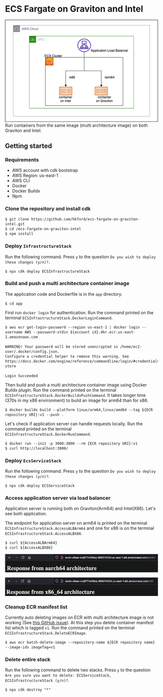 # ECS Fargate on Graviton and Intel

![architecture](./img/architecture.png)
Run containers from the same image (multi architecture image) on both Graviton and Intel.

## Getting started

### Requirements

- AWS account with cdk bootstrap
- AWS Region: us-east-1
- AWS CLI
- Docker 
- Docker Buildx
- Npm

### Clone the repository and install cdk

```shell
$ git clone https://github.com/hkford/ecs-fargate-on-graviton-intel.git
$ cd /ecs-fargate-on-graviton-intel
$ npm install
```

### Deploy `InfrastructureStack`
Run the following command. Press `y` to the question `Do you wish to deploy these changes (y/n)?`.

```shell
$ npx cdk deploy ECSInfrastructureStack
```

### Build and push a multi architecture container image
The application code and Dockerfile is in the `app` directory.

```shell
$ cd app
```

First run `docker login` for authentication. Run the command printed on the terminal `ECSInfrastructureStack.DockerLoginCommand`.

```shell
$ aws ecr get-login-password --region us-east-1 | docker login --username AWS --password-stdin ${account id}.dkr.ecr.us-east-1.amazonaws.com

WARNING! Your password will be stored unencrypted in /home/ec2-user/.docker/config.json.
Configure a credential helper to remove this warning. See
https://docs.docker.com/engine/reference/commandline/login/#credentials-store

Login Succeeded
```

Then build and push a multi architecture container image using Docker Buildx plugin. Run the command printed on the terminal `ECSInfrastructureStack.DockerBuildxPushCommand`. It takes longer time (370s in my x86 environment) to build an image for arm64 than for x86.

```shell
$ docker buildx build --platform linux/arm64,linux/amd64 --tag ${ECR repository URI}:v1 --push .
```

Let's check if application server can handle requests locally. Run the command printed on the terminal `ECSInfrastructureStack.DockerRunCommand`. 

```shell
$ docker run --init -p 3000:3000 --rm {ECR repository URI}:v1
$ curl http://localhost:3000/
```

### Deploy `EcsServiceStack`
Run the following command. Press `y` to the question `Do you wish to deploy these changes (y/n)?`.

```shell
$ npx cdk deploy ECSServiceStack
```

### Access application server via load balancer
Application server is running both on Graviton(Arm64) and Intel(X86). Let's see both application.

The endpoint for application server on arm64 is printed on the terminal `ECSInfrastructureStack.AccessALBArm64` and one for x86 is on the terminal `ECSInfrastructureStack.AccessALBX86`.

```shell
$ curl ${AccessALBArm64}
$ curl ${AccessALBX86}
```

![arm64](./img/arm64.png)

![x86](./img/x86.png)

### Cleanup ECR manifest list
Currently auto deleting images on ECR with multi architecture image is not working (See [this GitHub issue](https://github.com/aws/aws-cdk/issues/24822)). At this step you delete container manifest list which is tagged `v1`. Run the command printed on the terminal `ECSInfrastructureStack.DeleteECRImage`.

```shell
$ aws ecr batch-delete-image --repository-name ${ECR repository name} --image-ids imageTag=v1
```

### Delete entire stack
Run the following command to delete two stacks. Press `y` to the question `Are you sure you want to delete: ECSServiceStack, ECSInfrastructureStack (y/n)?`.

```shell
$ npx cdk destroy "*"
```